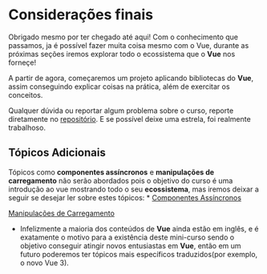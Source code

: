 # Considerações finais

Obrigado mesmo por ter chegado até aqui! Com o conhecimento que passamos, ja é possível fazer muita coisa mesmo com o Vue, durante as próximas seções iremos explorar todo o ecossistema que o **Vue** nos forneçe!

A partir de agora, começaremos um projeto aplicando bibliotecas do **Vue**, assim conseguindo explicar coisas na prática, além de exercitar os conceitos.

Qualquer dúvida ou reportar algum problema sobre o curso, reporte diretamente no [repositório](https://github.com/Novout/vue4noobs). E se possível deixe uma estrela, foi realmente trabalhoso.

## Tópicos Adicionais

Tópicos como **componentes assíncronos** e **manipulações de carregamento** não serão abordados pois o objetivo do curso é uma introdução ao vue mostrando todo o seu **ecossistema**, mas iremos deixar a seguir se desejar ler sobre estes tópicos:
*
[Componentes Assíncronos](https://vueschool.io/articles/vuejs-tutorials/async-vuejs-components/)

[Manipulações de Carregamento](https://alligator.io/vuejs/vue-async-components-load-error/)

* Infelizmente a maioria dos conteúdos de **Vue** ainda estão em inglês, e é exatamente o motivo para a existência deste mini-curso sendo o objetivo conseguir atingir novos entusiastas em **Vue**, então em um futuro poderemos ter tópicos mais específicos traduzidos(por exemplo, o novo Vue 3).